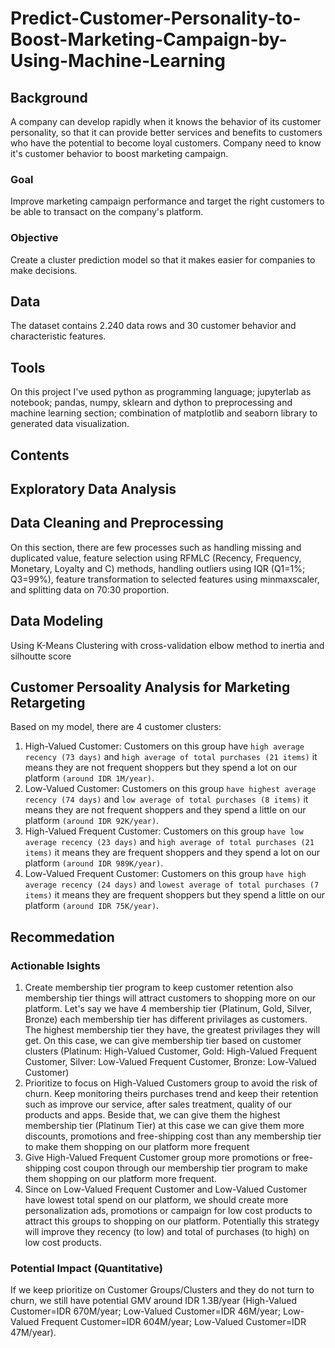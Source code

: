 # Predict-Customer-Personality-to-Boost-Marketing-Campaign-by-Using-Machine-Learning
## Background
A company can develop rapidly when it knows the behavior of its customer personality, so that it can provide better services and benefits to customers who have the potential to become loyal customers.
Company need to know it's customer behavior to boost marketing campaign.
### Goal
Improve marketing campaign performance and target the right customers to be able to transact on the company's platform.
### Objective 
Create a cluster prediction model so that it makes easier for companies to make decisions.
## Data
The dataset contains 2.240 data rows and 30 customer behavior and characteristic features.
## Tools
On this project I've used python as programming language; jupyterlab as notebook; pandas, numpy, sklearn and dython to preprocessing and machine learning section; combination of matplotlib and seaborn library to generated data visualization.
## Contents
## **Exploratory Data Analysis**
## **Data Cleaning and Preprocessing**
On this section, there are few processes such as handling missing and duplicated value, feature selection using RFMLC (Recency, Frequency, Monetary, Loyalty and C) methods, handling outliers using IQR (Q1=1%; Q3=99%), feature transformation to selected features using minmaxscaler, and splitting data on 70:30 proportion.
## **Data Modeling**
Using K-Means Clustering with cross-validation elbow method to inertia and silhoutte score
## **Customer Persoality Analysis for Marketing Retargeting**
Based on my model, there are 4 customer clusters:
1. High-Valued Customer:
Customers on this group have `high average recency (73 days)` and `high average of total purchases (21 items)` it means they are not frequent shoppers but they spend a lot on our platform `(around IDR 1M/year)`.
2. Low-Valued Customer:
Customers on this group `have highest average recency (74 days)` and `low average of total purchases (8 items)` it means they are not frequent shoppers and they spend a little on our platform `(around IDR 92K/year)`.
3. High-Valued Frequent Customer:
Customers on this group `have low average recency (23 days)` and `high average of total purchases (21 items)` it means they are frequent shoppers and they spend a lot on our platform `(around IDR 989K/year)`.
4. Low-Valued Frequent Customer:
Customers on this group `have high average recency (24 days)` and `lowest average of total purchases (7 items)` it means they are frequent shoppers but they spend a little on our platform `(around IDR 75K/year)`.
## **Recommedation**
### Actionable Isights
1. Create membership tier program to keep customer retention also membership tier things will attract customers to shopping more on our platform. Let's say we have 4 membership tier (Platinum, Gold, Silver, Bronze) each membership tier has different privilages as customers. The highest membership tier they have, the greatest privilages they will get. On this case, we can give membership tier based on customer clusters (Platinum: High-Valued Customer, Gold: High-Valued Frequent Customer, Silver: Low-Valued Frequent Customer, Bronze: Low-Valued Customer)
2. Prioritize to focus on High-Valued Customers group to avoid the risk of churn. Keep monitoring theirs purchases trend and keep their retention such as improve our service, after sales treatment, quality of our products and apps. Beside that, we can give them the highest membership tier (Platinum Tier) at this case we can give them more discounts, promotions and free-shipping cost than any membership tier to make them shopping on our platform more frequent
3. Give High-Valued Frequent Customer group more promotions or free-shipping cost coupon through our membership tier program to make them shopping on our platform more frequent.
4. Since on Low-Valued Frequent Customer and Low-Valued Customer have lowest total spend on our platform, we should create more personalization ads, promotions or campaign for low cost products to attract this groups to shopping on our platform. Potentially this strategy will improve they recency (to low) and total of purchases (to high) on low cost products.
### Potential Impact (Quantitative)
If we keep prioritize on Customer Groups/Clusters and they do not turn to churn, we still have potential GMV around IDR 1.3B/year (High-Valued Customer=IDR 670M/year; Low-Valued Customer=IDR 46M/year; Low-Valued Frequent Customer=IDR 604M/year; Low-Valued Customer=IDR 47M/year).
